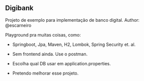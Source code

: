## Digibank

Projeto de exemplo para implementação de banco digital.
Author: @escarneiro

Playground pra muitas coisas, como:

 - Springboot, Jpa, Maven, H2, Lombok, Spring Security et. al.

 - Sem frontend ainda. Use o postman.
 
 - Escolha qual DB usar em application.properties.
 
 - Pretendo melhorar esse projeto.
